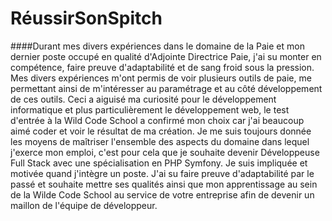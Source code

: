 # RéussirSonSpitch

####Durant mes divers expériences dans le domaine de la Paie et mon dernier poste occupé en qualité d'Adjointe Directrice Paie, j'ai su monter en compétence, faire preuve d'adaptabilité et de sang froid sous la pression. Mes divers expériences m'ont permis de voir plusieurs outils de paie, me permettant ainsi de m'intéresser au paramétrage et au côté développement de ces outils.
Ceci a aiguisé ma curiosité pour le développement informatique et plus particulièrement le développement web, le test d'entrée à la Wild Code School a confirmé mon choix car j'ai beaucoup aimé coder et voir le résultat de ma création. Je me suis toujours donnée les moyens de maîtriser l'ensemble des aspects du domaine dans lequel j'exerce mon emploi, c'est pour cela que je souhaite devenir Développeuse Full Stack avec une spécialisation en PHP Symfony.
Je suis impliquée et motivée quand j'intègre un poste. J'ai su faire preuve d'adaptabilité par le passé et souhaite mettre ses qualités ainsi que mon apprentissage au sein de la Wilde Code School au service de votre entreprise afin de devenir un maillon de l'équipe de développeur.
